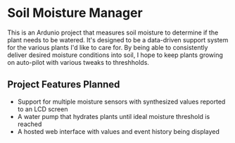 # Soil Moisture Manager
This is an Ardunio project that measures soil moisture to determine if the plant needs to be watered. It's designed to be a data-driven support system for the various plants I'd like to care for. By being able to consistently deliver desired moisture conditions into soil, I hope to keep plants growing on auto-pilot with various tweaks to threshholds.

## Project Features Planned
- Support for multiple moisture sensors with synthesized values reported to an LCD screen
- A water pump that hydrates plants until ideal moisture threshold is reached
- A hosted web interface with values and event history being displayed
